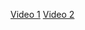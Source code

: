 [Video 1](https://www.youtube.com/watch?v=MsTqQkeWSlQ)
[Video 2](https://www.youtube.com/watch?v=CmVBUOAiI00)